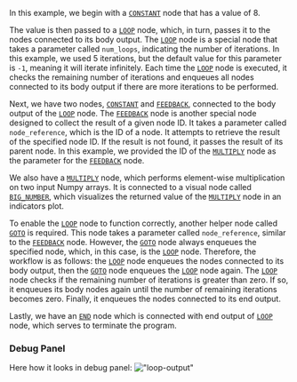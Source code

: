 In this example, we begin with a [`CONSTANT`](https://github.com/flojoy-io/nodes/blob/main/GENERATORS/SIMULATIONS/CONSTANT/CONSTANT.py) node that has a value of 8.

The value is then passed to a [`LOOP`](https://github.com/flojoy-io/nodes/blob/main/LOGIC_GATES/LOOPS/LOOP/LOOP.py) node, which, in turn, passes it to the nodes connected to its body output. The [`LOOP`](https://github.com/flojoy-io/nodes/blob/main/LOGIC_GATES/LOOPS/LOOP/LOOP.py) node is a special node that takes a parameter called `num_loops`, indicating the number of iterations. In this example, we used 5 iterations, but the default value for this parameter is `-1`, meaning it will iterate infinitely. Each time the [`LOOP`](https://github.com/flojoy-io/nodes/blob/main/LOGIC_GATES/LOOPS/LOOP/LOOP.py) node is executed, it checks the remaining number of iterations and enqueues all nodes connected to its body output if there are more iterations to be performed.

Next, we have two nodes, [`CONSTANT`](https://github.com/flojoy-io/nodes/blob/main/GENERATORS/SIMULATIONS/CONSTANT/CONSTANT.py) and [`FEEDBACK`](https://github.com/flojoy-io/nodes/blob/main/GENERATORS/SIMULATIONS/FEEDBACK/FEEDBACK.py), connected to the body output of the [`LOOP`](https://github.com/flojoy-io/nodes/blob/main/LOGIC_GATES/LOOPS/LOOP/LOOP.py) node. The [`FEEDBACK`](https://github.com/flojoy-io/nodes/blob/main/GENERATORS/SIMULATIONS/FEEDBACK/FEEDBACK.py) node is another special node designed to collect the result of a given node ID. It takes a parameter called `node_reference`, which is the ID of a node. It attempts to retrieve the result of the specified node ID. If the result is not found, it passes the result of its parent node. In this example, we provided the ID of the [`MULTIPLY`](https://github.com/flojoy-io/nodes/blob/main/TRANSFORMERS/ARITHMETIC/MULTIPLY/MULTIPLY.py) node as the parameter for the [`FEEDBACK`](https://github.com/flojoy-io/nodes/blob/main/GENERATORS/SIMULATIONS/FEEDBACK/FEEDBACK.py) node.

We also have a [`MULTIPLY`](https://github.com/flojoy-io/nodes/blob/main/TRANSFORMERS/ARITHMETIC/MULTIPLY/MULTIPLY.py) node, which performs element-wise multiplication on two input Numpy arrays. It is connected to a visual node called [`BIG_NUMBER`](https://github.com/flojoy-io/nodes/blob/main/VISUALIZERS/PLOTLY/BIG_NUMBER/BIG_NUMBER.py), which visualizes the returned value of the [`MULTIPLY`](https://github.com/flojoy-io/nodes/blob/main/TRANSFORMERS/ARITHMETIC/MULTIPLY/MULTIPLY.py) node in an indicators plot.

To enable the [`LOOP`](https://github.com/flojoy-io/nodes/blob/main/LOGIC_GATES/LOOPS/LOOP/LOOP.py) node to function correctly, another helper node called [`GOTO`](https://github.com/flojoy-io/nodes/blob/main/LOGIC_GATES/LOOPS/GOTO/GOTO.py) is required. This node takes a parameter called `node_reference`, similar to the [`FEEDBACK`](https://github.com/flojoy-io/nodes/blob/main/GENERATORS/SIMULATIONS/FEEDBACK/FEEDBACK.py) node. However, the [`GOTO`](https://github.com/flojoy-io/nodes/blob/main/LOGIC_GATES/LOOPS/GOTO/GOTO.py) node always enqueues the specified node, which, in this case, is the [`LOOP`](https://github.com/flojoy-io/nodes/blob/main/LOGIC_GATES/LOOPS/LOOP/LOOP.py) node. Therefore, the workflow is as follows: the [`LOOP`](https://github.com/flojoy-io/nodes/blob/main/LOGIC_GATES/LOOPS/LOOP/LOOP.py) node enqueues the nodes connected to its body output, then the [`GOTO`](https://github.com/flojoy-io/nodes/blob/main/LOGIC_GATES/LOOPS/GOTO/GOTO.py) node enqueues the [`LOOP`](https://github.com/flojoy-io/nodes/blob/main/LOGIC_GATES/LOOPS/LOOP/LOOP.py) node again. The [`LOOP`](https://github.com/flojoy-io/nodes/blob/main/LOGIC_GATES/LOOPS/LOOP/LOOP.py) node checks if the remaining number of iterations is greater than zero. If so, it enqueues its body nodes again until the number of remaining iterations becomes zero. Finally, it enqueues the nodes connected to its end output.

Lastly, we have an [`END`](https://github.com/flojoy-io/nodes/blob/main/LOGIC_GATES/TERMINATORS/END.py) node which is connected with end output of [`LOOP`](https://github.com/flojoy-io/nodes/blob/main/LOGIC_GATES/LOOPS/LOOP/LOOP.py) node, which serves to terminate the program.

### Debug Panel

Here how it looks in debug panel:
!["loop-output"](https://res.cloudinary.com/dm5f4kpjf/image/upload/v1686080780/Screenshot_50_xlni16.png)